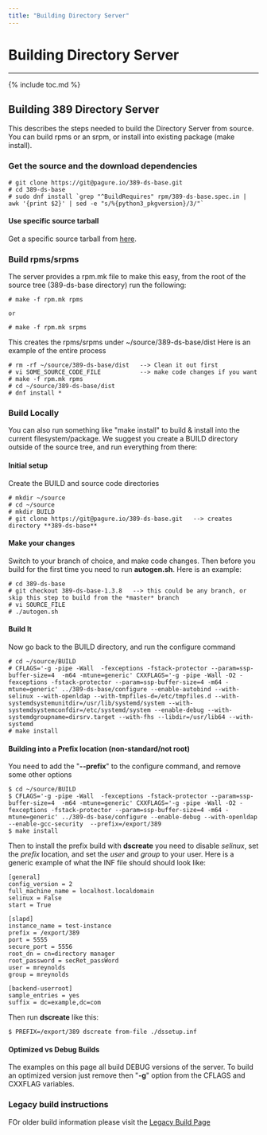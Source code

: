 ```yaml
---
title: "Building Directory Server"
---
```


# Building Directory Server
---------------------

{% include toc.md %}


## Building 389 Directory Server

This describes the steps needed to build the Directory Server from source.  You can build rpms or an srpm, or install into existing package (make install).

### Get the source and the download dependencies

    # git clone https://git@pagure.io/389-ds-base.git 
    # cd 389-ds-base
    # sudo dnf install `grep "^BuildRequires" rpm/389-ds-base.spec.in | awk '{print $2}' | sed -e "s/%{python3_pkgversion}/3/"`

#### Use specific source tarball

Get a specific source tarball from [here](../development/source.html).

### Build rpms/srpms

The server provides a rpm.mk file to make this easy, from the root of the source tree (389-ds-base directory) run the following:

    # make -f rpm.mk rpms

    or

    # make -f rpm.mk srpms

This creates the rpms/srpms under ~/source/389-ds-base/dist  Here is an example of the entire process

    # rm -rf ~/source/389-ds-base/dist   --> Clean it out first
    # vi SOME_SOURCE_CODE_FILE           --> make code changes if you want
    # make -f rpm.mk rpms
    # cd ~/source/389-ds-base/dist
    # dnf install *

### Build Locally

You can also run something like "make install" to build & install into the current filesystem/package.  We suggest you create a BUILD directory outside of the source tree, and run everything from there:

#### Initial setup

Create the BUILD and source code directories

    # mkdir ~/source
    # cd ~/source
    # mkdir BUILD
    # git clone https://git@pagure.io/389-ds-base.git   --> creates directory **389-ds-base**

#### Make your changes

Switch to your branch of choice, and make code changes.  Then before you build for the first time you need to run **autogen.sh**.  Here is an example:

    # cd 389-ds-base
    # git checkout 389-ds-base-1.3.8   --> this could be any branch, or skip this step to build from the *master* branch
    # vi SOURCE_FILE
    # ./autogen.sh

#### Build It

Now go back to the BUILD directory, and run the configure command

    # cd ~/source/BUILD
    # CFLAGS='-g -pipe -Wall  -fexceptions -fstack-protector --param=ssp-buffer-size=4  -m64 -mtune=generic' CXXFLAGS='-g -pipe -Wall -O2 -fexceptions -fstack-protector --param=ssp-buffer-size=4 -m64 -mtune=generic' ../389-ds-base/configure --enable-autobind --with-selinux --with-openldap --with-tmpfiles-d=/etc/tmpfiles.d --with-systemdsystemunitdir=/usr/lib/systemd/system --with-systemdsystemconfdir=/etc/systemd/system --enable-debug --with-systemdgroupname=dirsrv.target --with-fhs --libdir=/usr/lib64 --with-systemd
    # make install

#### Building into a Prefix location (non-standard/not root)

You need to add the "**--prefix**" to the configure command, and remove some other options

    $ cd ~/source/BUILD
    $ CFLAGS='-g -pipe -Wall  -fexceptions -fstack-protector --param=ssp-buffer-size=4  -m64 -mtune=generic' CXXFLAGS='-g -pipe -Wall -O2 -fexceptions -fstack-protector --param=ssp-buffer-size=4 -m64 -mtune=generic' ../389-ds-base/configure --enable-debug --with-openldap --enable-gcc-security  --prefix=/export/389
    $ make install

Then to install the prefix build with **dscreate** you need to disable *selinux*, set the *prefix* location, and set the *user* and *group* to your user.  Here is a generic example of what the INF file should should look like:

    [general]
    config_version = 2
    full_machine_name = localhost.localdomain
    selinux = False
    start = True

    [slapd]
    instance_name = test-instance
    prefix = /export/389
    port = 5555
    secure_port = 5556
    root_dn = cn=directory manager
    root_password = secRet_passWord
    user = mreynolds
    group = mreynolds

    [backend-userroot]
    sample_entries = yes
    suffix = dc=example,dc=com

Then run **dscreate** like this:

    $ PREFIX=/export/389 dscreate from-file ./dssetup.inf


#### Optimized vs Debug Builds

The examples on this page all build DEBUG versions of the server.  To build an optimized version just remove then "**-g**" option from the CFLAGS and CXXFLAG variables.


### Legacy build instructions

FOr older build information please visit the [Legacy Build Page](legacy-building.html)

    




    


    

